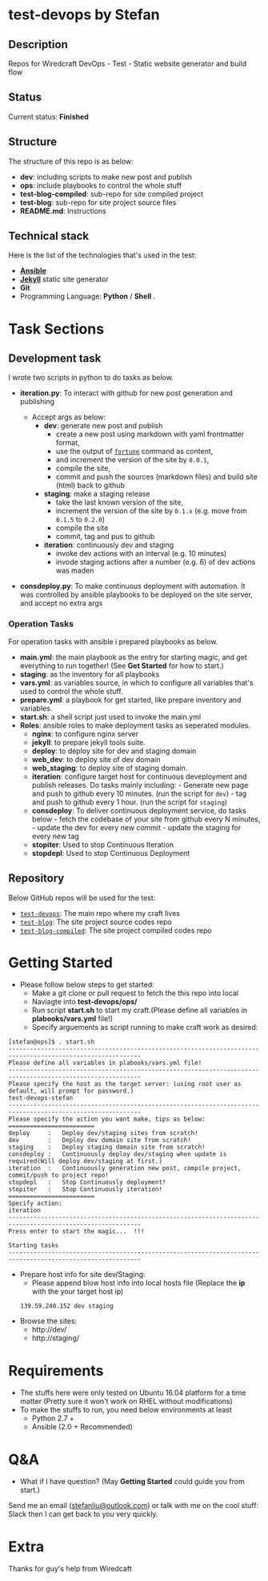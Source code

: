 # test-devops by Stefan

## Description
Repos for Wiredcraft DevOps - Test - Static website generator and build flow

## Status
Current status: **Finished**

## Structure

The structure of this repo is as below:

- **dev**: including scripts to make new post and publish
- **ops**: include playbooks to control the whole stuff
- **test-blog-compiled**: sub-repo for site compiled project
- **test-blog**: sub-repo for site project source files
- **README.md**: Instructions


## Technical stack

Here is the list of the technologies that's used in the test:

- [**Ansible**](https://www.ansible.com/)
- [**Jekyll**](https://jekyllrb.com/) static site generator
- **Git**
- Programming Language: **Python** / **Shell** .

# Task Sections

## Development task

I wrote two scripts in python to do tasks as below.

- **iteration.py**: To interact with github for new post generation and publishing
    - Accept args as below:
         - **dev**: generate new post and publish
             - create a new post using markdown with yaml frontmatter format,
             - use the output of [`fortune`](http://manpages.ubuntu.com/manpages/xenial/man6/fortune.6.html) command as content,
             - and increment the version of the site by `0.0.1`,
             - compile the site,
             - commit and push the sources (markdown files) and build site (html) back to github
         - **staging**: make a staging release
             - take the last known version of the site,
             - increment the version of the site by `0.1.x` (e.g. move from `0.1.5` to `0.2.0`)
             - compile the site
             - commit, tag and pus to github
         - **iteration**: continuously dev and staging
             - invoke dev actions with an interval (e.g. 10 minutes)
             - invode staging actions after a number (e.g. 6) of dev actions was maden


- **consdeploy.py**: To make continuous deployment with automation. It was controlled by ansible playbooks to be deployed on the site server, and accept no extra args


### Operation Tasks

For operation tasks with ansible i prepared playbooks as below.

- **main.yml**: the main playbook as the entry for starting magic, and get everything to run together! (See **Get Started** for how to start.)
- **staging**: as the inventory for all playbooks
- **vars.yml**: as variables source, in which to configure all variables that's used to control the whole stuff.
- **prepare.yml**: a playbook for get started, like prepare inventory and variables.
- **start.sh**: a shell script just used to invoke the main.yml
- **Roles**: ansible roles to make deployment tasks as seperated modules.
    - **nginx**: to configure nginx server
    - **jekyll**: to prepare jekyll tools suite.
    - **deploy**: to deploy site for dev and staging domain
    - **web_dev**: to deploy site of dev domain
    - **web_staging**: to deploy site of staging domain.
    - **iteration**: configure target host for continuous deveployment and publish releases. Do tasks mainly including:
            - Generate new page and push to github every 10 minutes. (run the script for `dev`)
            - tag and push to github every 1 hour. (run the script for `staging`)
    - **consdeploy**: To deliver continuous deployment service, do tasks below
            - fetch the codebase of your site from github every N minutes,
            - update the dev for every new commit
            - update the staging for every new tag
    - **stopiter**: Used to stop Continuous Iteration
    - **stopdepl**: Used to stop Continuous Deployment

## Repository

Below GitHub repos will be used for the test:
- [`test-devops`](https://github.com/devfans/test-devops): The main repo where my craft lives
- [`test-blog`](https://github.com/devfans/test-blog): The site project source codes repo
- [`test-blog-compiled`](https://github.com/devfans/test-blog-compiled): The site project compiled codes repo

# Getting Started

- Please follow below steps to get started:
    - Make a git clone or pull request to fetch the this repo into local
    - Naviagte into **test-devops/ops/**
    - Run script **start.sh** to start my craft.(Please define all variables in **plabooks/vars.yml** file!)
    - Specify arguements as script running to make craft work as desired:

```    
[stefan@ops]$ . start.sh
-----------------------------------------------------------------------------------------------------------
Please define all variables in plabooks/vars.yml file!
-----------------------------------------------------------------------------------------------------------
Please specify the host as the target server: (using root user as default, will prompt for password.)
test-devops-stefan
-----------------------------------------------------------------------------------------------------------
Please specify the action you want make, tips as below:
========================
deploy     :   Deploy dev/staging sites from scratch!
dev        :   Deploy dev domain site from scratch!
staging    :   Deploy staging domain site from scratch!
consdeploy :   Continuously deploy dev/staging when update is required(Will deploy dev/staging at first.)
iteration  :   Continuously generation new post, compile project, commit/push to project repo!
stopdepl   :   Stop Continuously deployment!
stopiter   :   Stop Continuously iteration!
========================
Specify action:
iteration
-----------------------------------------------------------------------------------------------------------
Press enter to start the magic...  !!!

Starting tasks
-----------------------------------------------------------------------------------------------------------
```
- Prepare host info for site dev/Staging:
  - Please append blow host info into local hosts file (Replace the **ip** with the your target host ip)
  ```
  139.59.240.152 dev staging
  ```
- Browse the sites:
  - http://dev/
  - http://staging/


# Requirements

- The stuffs here were only tested on Ubuntu 16.04 platform for a time matter
(Pretty sure it won't work on RHEL without modifications)
- To make the stuffs to run, you need below environments at least
    - Python 2.7 +
    - Ansible (2.0 + Recommended)

# Q&A

- What if I have question? (May **Getting Started** could guide you from start.)

Send me an email (stefanliu@outlook.com) or talk with me on the cool stuff: Slack then I can get back to you very quickly.

# Extra

Thanks for guy's help from Wiredcaft
